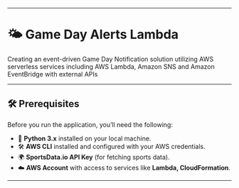 
---

# 🌤️ Game Day Alerts Lambda

Creating an event-driven Game Day Notification solution utilizing AWS serverless services including AWS Lambda, Amazon SNS and Amazon EventBridge with external APIs

---

## 🛠️ Prerequisites

Before you run the application, you’ll need the following:

- 🐍 **Python 3.x** installed on your local machine.
- 🛠️ **AWS CLI** installed and configured with your AWS credentials.
- 🌍 **SportsData.io API Key** (for fetching sports data).
- ☁️ **AWS Account** with access to services like **Lambda, CloudFormation**.

---

